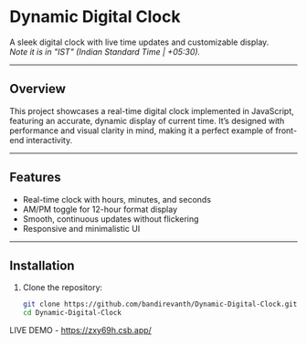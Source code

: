 # Dynamic Digital Clock
A sleek digital clock with live time updates and customizable display.  
_Note it is in "IST" (Indian Standard Time | +05:30)._

---

## Overview

This project showcases a real-time digital clock implemented in JavaScript, featuring an accurate, dynamic display of current time. It’s designed with performance and visual clarity in mind, making it a perfect example of front-end interactivity.

---

## Features

- Real-time clock with hours, minutes, and seconds
- AM/PM toggle for 12-hour format display
- Smooth, continuous updates without flickering
- Responsive and minimalistic UI

---

## Installation

1. Clone the repository:
   ```bash
   git clone https://github.com/bandirevanth/Dynamic-Digital-Clock.git
   cd Dynamic-Digital-Clock

LIVE DEMO - https://zxy69h.csb.app/
